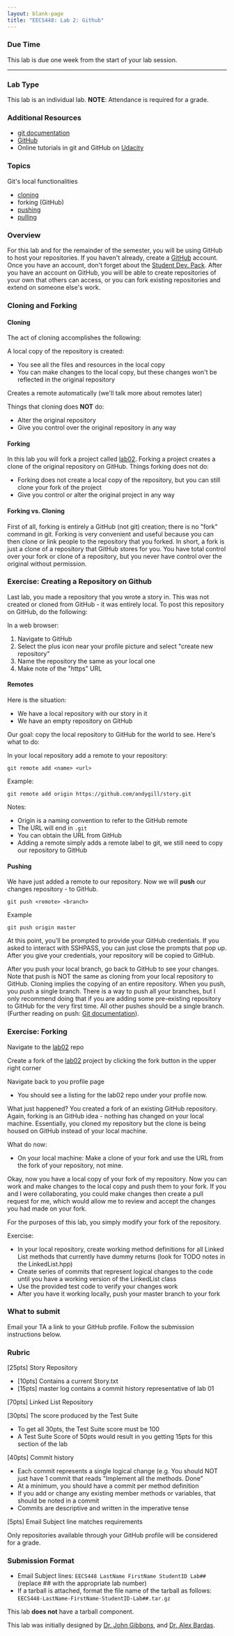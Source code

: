 ```yaml
---
layout: blank-page
title: "EECS448: Lab 2: Github"
---
```


### Due Time

This lab is due one week from the start of your lab session.

------------------------------------------------------------------------

### Lab Type

This lab is an individual lab. **NOTE**: Attendance is required for a
grade.

### Additional Resources

-   [git documentation](https://git-scm.com/documentation)
-   [GitHub](https://github.com/)
-   Online tutorials in git and GitHub on
    [Udacity](https://www.udacity.com/course/how-to-use-git-and-github--ud775)

### Topics

Git\'s local functionalities

-   [cloning](https://git-scm.com/docs/git-clone)
-   forking (GitHub)
-   [pushing](https://git-scm.com/docs/git-push)
-   [pulling](https://git-scm.com/docs/git-pull)

### Overview

For this lab and for the remainder of the semester, you will be using
GitHub to host your repositories. If you haven\'t already, create a
[GitHub](https://github.com/) account. Once you have an account, don\'t
forget about the [Student Dev.
Pack](https://education.github.com/pack).
After you have an account on GitHub, you will be able to create
repositories of your own that others can access, or you can fork
existing repositories and extend on someone else\'s work.

### Cloning and Forking

#### Cloning

The act of cloning accomplishes the following:

A local copy of the repository is created:

-   You see all the files and resources in the local copy
-   You can make changes to the local copy, but these changes won\'t be
    reflected in the original repository

Creates a remote automatically (we\'ll talk more about remotes later)

Things that cloning does __NOT__ do:

-   Alter the original repository
-   Give you control over the original repository in any way

#### Forking

In this lab you will fork a project called
[lab02](https://github.com/ku-fpg/eecs448-lab02). Forking a project
creates a clone of the original repository on GitHub.
Things forking does not do:

-   Forking does not create a local copy of the repository, but you can
    still clone your fork of the project
-   Give you control or alter the original project in any way

#### Forking vs. Cloning

First of all, forking is entirely a GitHub (not git) creation; there is
no \"fork\" command in git. Forking is very convenient and useful
because you can then clone or link people to the repository that you
forked. In short, a fork is just a clone of a repository that GitHub
stores for you. 
You have total control over your fork or clone of a repository, but you
never have control over the original without permission.

### Exercise: Creating a Repository on Github

Last lab, you made a repository that you wrote a story in. This was not
created or cloned from GitHub - it was entirely local. To post this
repository on GitHub, do the following:

In a web browser:

1.  Navigate to GitHub
2.  Select the plus icon near your profile picture and select \"create
    new repository\"
3.  Name the repository the same as your local one
4.  Make note of the \"https\" URL

#### Remotes

Here is the situation:

-   We have a local repository with our story in it
-   We have an empty repository on GitHub

Our goal: copy the local repository to GitHub for the world to see.
Here\'s what to do:

In your local repository add a remote to your repository:

    git remote add <name> <url>

Example:

    git remote add origin https://github.com/andygill/story.git

Notes:

-   Origin is a naming convention to refer to the GitHub remote
-   The URL will end in `.git`
-   You can obtain the URL from GitHub
-   Adding a remote simply adds a remote label to git, we still need to
    copy our repository to GitHub

#### Pushing

We have just added a remote to our repository. Now we will **push** our
changes repository - to GitHub.

    git push <remote> <branch>

Example

    git push origin master

At this point, you\'ll be prompted to provide your GitHub credentials.
If you asked to interact with SSHPASS, you can just close the prompts
that pop up. After you give your credentials, your repository will be
copied to GitHub.

After you push your local branch, go back to GitHub to see your
changes.  Note that push is NOT the same as cloning from your local
repository to GitHub. Cloning implies the copying of an entire
repository. When you push, you push a single branch. There is a way to
push all your branches, but I only recommend doing that if you are
adding some pre-existing repository to GitHub for the very first
time. All other pushes should be a single branch. (Further reading on
push: [Git documentation](https://git-scm.com/docs/git-push)).

### Exercise: Forking

Navigate to the [lab02](https://github.com/ku-fpg/eecs448-lab02) repo

Create a fork of the [lab02](https://github.com/ku-fpg/eecs448-lab02)
project by clicking the fork button in the upper right corner

Navigate back to you profile page

-   You should see a listing for the lab02 repo under your profile now.

What just happened? You created a fork of an existing GitHub repository.
Again, forking is an GitHub idea - nothing has changed on your local
machine. Essentially, you cloned my repository but the clone is being
housed on GitHub instead of your local machine.

What do now:

-   On your local machine: Make a clone of your fork and use the URL
    from the fork of your repository, not mine.

Okay, now you have a local copy of your fork of my repository. Now you
can work and make changes to the local copy and push them to your fork.
If you and I were collaborating, you could make changes then create a
pull request for me, which would allow me to review and accept the
changes you had made on your fork.

For the purposes of this lab, you simply modify your fork of the
repository.

Exercise:

-   In your local repository, create working method definitions for all
    Linked List methods that currently have dummy returns (look for TODO
    notes in the LinkedList.hpp)
-   Create series of commits that represent logical changes to the code
    until you have a working version of the LinkedList class
-   Use the provided test code to verify your changes work
-   After you have it working locally, push your master branch to your
    fork

### What to submit

Email your TA a link to your GitHub profile. Follow the submission
instructions below.

### Rubric

\[25pts\] Story Repository

-   \[10pts\] Contains a current Story.txt
-   \[15pts\] master log contains a commit history representative of lab
    01

\[70pts\] Linked List Repository

\[30pts\] The score produced by the Test Suite

-   To get all 30pts, the Test Suite score must be 100
-   A Test Suite Score of 50pts would result in you getting 15pts for
    this section of the lab

\[40pts\] Commit history

-   Each commit represents a single logical change (e.g. You should NOT
    just have 1 commit that reads \"Implement all the methods. Done\"
-   At a minimum, you should have a commit per method definition
-   If you add or change any existing member methods or variables, that
    should be noted in a commit
-   Commits are descriptive and written in the imperative tense

\[5pts\] Email Subject line matches requirements

Only repositories available through your GitHub profile will be
considered for a grade.

### Submission Format

-   Email Subject lines: `EECS448 LastName FirstName StudentID Lab##`\
    (replace \#\# with the appropriate lab number)
-   If a tarball is attached, format the file name of the tarball as
    follows: `EECS448-LastName-FirstName-StudentID-Lab##.tar.gz`

This lab __does not__ have a tarball component.

This lab was initially designed by 
[Dr. John Gibbons](http://www.eecs.ku.edu/people/faculty/jwgibbo),
and 
[Dr. Alex Bardas](http://www.eecs.ku.edu/people/faculty/alexbardas).


